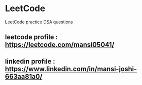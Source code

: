 # LeetCode
LeetCode practice DSA questions

## leetcode profile : https://leetcode.com/mansi05041/ </br>
## linkedin profile : https://www.linkedin.com/in/mansi-joshi-663aa81a0/
